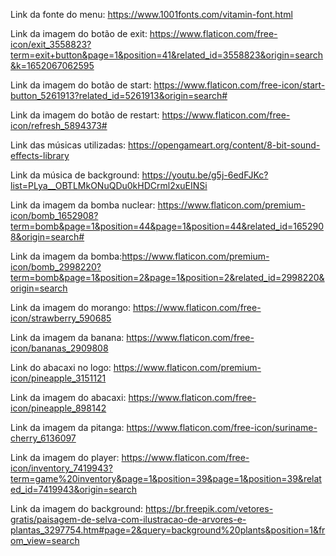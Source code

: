 Link da fonte do menu: https://www.1001fonts.com/vitamin-font.html

Link da imagem do botão de exit: https://www.flaticon.com/free-icon/exit_3558823?term=exit+button&page=1&position=41&related_id=3558823&origin=search&k=1652067062595

Link da imagem do botão de start: https://www.flaticon.com/free-icon/start-button_5261913?related_id=5261913&origin=search#

Link da imagem do botão de restart: https://www.flaticon.com/free-icon/refresh_5894373#

Link das músicas utilizadas: https://opengameart.org/content/8-bit-sound-effects-library

Link da música de background: https://youtu.be/g5j-6edFJKc?list=PLya__OBTLMkONuQDu0kHDCrml2xuEINSi

Link da imagem da bomba nuclear: https://www.flaticon.com/premium-icon/bomb_1652908?term=bomb&page=1&position=44&page=1&position=44&related_id=1652908&origin=search#

Link da imagem da bomba:https://www.flaticon.com/premium-icon/bomb_2998220?term=bomb&page=1&position=2&page=1&position=2&related_id=2998220&origin=search

Link da imagem do morango: https://www.flaticon.com/free-icon/strawberry_590685

Link da imagem da banana: https://www.flaticon.com/free-icon/bananas_2909808

Link do abacaxi no logo: https://www.flaticon.com/premium-icon/pineapple_3151121

Link da imagem do abacaxi: https://www.flaticon.com/free-icon/pineapple_898142

Link da imagem da pitanga: https://www.flaticon.com/free-icon/suriname-cherry_6136097

Link da imagem do player: https://www.flaticon.com/free-icon/inventory_7419943?term=game%20inventory&page=1&position=39&page=1&position=39&related_id=7419943&origin=search

Link da imagem do background: https://br.freepik.com/vetores-gratis/paisagem-de-selva-com-ilustracao-de-arvores-e-plantas_3297754.htm#page=2&query=background%20plants&position=1&from_view=search
